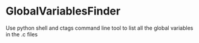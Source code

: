 # GlobalVariablesFinder
Use python shell and ctags command line tool to list all the global variables in the .c files

